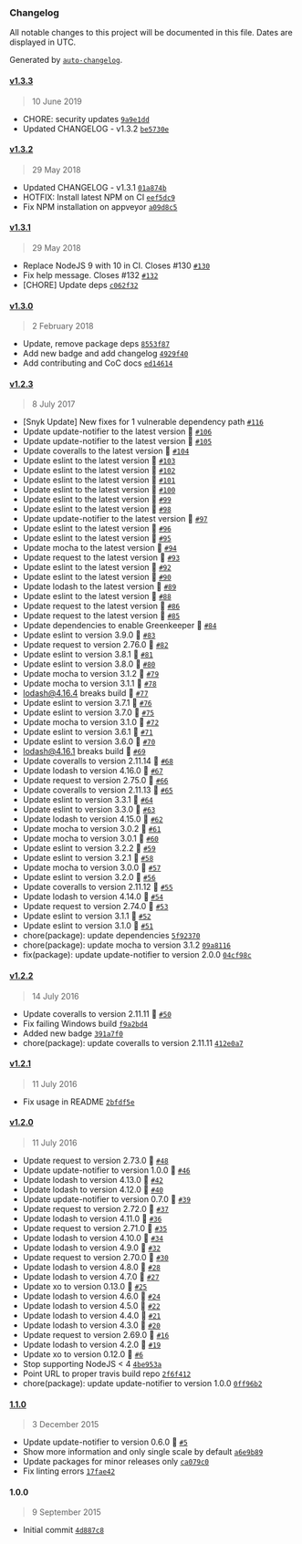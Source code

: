 ### Changelog

All notable changes to this project will be documented in this file. Dates are displayed in UTC.

Generated by [`auto-changelog`](https://github.com/CookPete/auto-changelog).

#### [v1.3.3](https://github.com/riyadhalnur/weather-cli/compare/v1.3.2...v1.3.3)

> 10 June 2019

- CHORE: security updates [`9a9e1dd`](https://github.com/riyadhalnur/weather-cli/commit/9a9e1dd1d45ba787088f9ab0bcaa637ed23ed459)
- Updated CHANGELOG - v1.3.2 [`be5730e`](https://github.com/riyadhalnur/weather-cli/commit/be5730ec29783c1a5df1dea4267e1426ab7f27e3)

#### [v1.3.2](https://github.com/riyadhalnur/weather-cli/compare/v1.3.1...v1.3.2)

> 29 May 2018

- Updated CHANGELOG - v1.3.1 [`01a874b`](https://github.com/riyadhalnur/weather-cli/commit/01a874b97836a8c213861fd124f7aff02b389873)
- HOTFIX: Install latest NPM on CI [`eef5dc9`](https://github.com/riyadhalnur/weather-cli/commit/eef5dc9332efbb4861bf58965fad4e4a523b1359)
- Fix NPM installation on appveyor [`a09d8c5`](https://github.com/riyadhalnur/weather-cli/commit/a09d8c5be080c624a2b3009e2b2ba319d7aabaef)

#### [v1.3.1](https://github.com/riyadhalnur/weather-cli/compare/v1.3.0...v1.3.1)

> 29 May 2018

- Replace NodeJS 9 with 10 in CI. Closes #130 [`#130`](https://github.com/riyadhalnur/weather-cli/issues/130)
- Fix help message. Closes #132 [`#132`](https://github.com/riyadhalnur/weather-cli/issues/132)
- [CHORE] Update deps [`c062f32`](https://github.com/riyadhalnur/weather-cli/commit/c062f322b12c18741401cb10f12ac36523864b9f)

#### [v1.3.0](https://github.com/riyadhalnur/weather-cli/compare/v1.2.3...v1.3.0)

> 2 February 2018

- Update, remove package deps [`8553f87`](https://github.com/riyadhalnur/weather-cli/commit/8553f87522775ca7528818554db012d0eb21edd4)
- Add new badge and add changelog [`4929f40`](https://github.com/riyadhalnur/weather-cli/commit/4929f407748809188cc686cc5024ccfdd9b146b2)
- Add contributing and CoC docs [`ed14614`](https://github.com/riyadhalnur/weather-cli/commit/ed146145628e1cb2d17019e482c552c5e0c407dd)

#### [v1.2.3](https://github.com/riyadhalnur/weather-cli/compare/v1.2.2...v1.2.3)

> 8 July 2017

- [Snyk Update] New fixes for 1 vulnerable dependency path [`#116`](https://github.com/riyadhalnur/weather-cli/pull/116)
- Update update-notifier to the latest version 🚀 [`#106`](https://github.com/riyadhalnur/weather-cli/pull/106)
- Update update-notifier to the latest version 🚀 [`#105`](https://github.com/riyadhalnur/weather-cli/pull/105)
- Update coveralls to the latest version 🚀 [`#104`](https://github.com/riyadhalnur/weather-cli/pull/104)
- Update eslint to the latest version 🚀 [`#103`](https://github.com/riyadhalnur/weather-cli/pull/103)
- Update eslint to the latest version 🚀 [`#102`](https://github.com/riyadhalnur/weather-cli/pull/102)
- Update eslint to the latest version 🚀 [`#101`](https://github.com/riyadhalnur/weather-cli/pull/101)
- Update eslint to the latest version 🚀 [`#100`](https://github.com/riyadhalnur/weather-cli/pull/100)
- Update eslint to the latest version 🚀 [`#99`](https://github.com/riyadhalnur/weather-cli/pull/99)
- Update eslint to the latest version 🚀 [`#98`](https://github.com/riyadhalnur/weather-cli/pull/98)
- Update update-notifier to the latest version 🚀 [`#97`](https://github.com/riyadhalnur/weather-cli/pull/97)
- Update eslint to the latest version 🚀 [`#96`](https://github.com/riyadhalnur/weather-cli/pull/96)
- Update eslint to the latest version 🚀 [`#95`](https://github.com/riyadhalnur/weather-cli/pull/95)
- Update mocha to the latest version 🚀 [`#94`](https://github.com/riyadhalnur/weather-cli/pull/94)
- Update request to the latest version 🚀 [`#93`](https://github.com/riyadhalnur/weather-cli/pull/93)
- Update eslint to the latest version 🚀 [`#92`](https://github.com/riyadhalnur/weather-cli/pull/92)
- Update eslint to the latest version 🚀 [`#90`](https://github.com/riyadhalnur/weather-cli/pull/90)
- Update lodash to the latest version 🚀 [`#89`](https://github.com/riyadhalnur/weather-cli/pull/89)
- Update eslint to the latest version 🚀 [`#88`](https://github.com/riyadhalnur/weather-cli/pull/88)
- Update request to the latest version 🚀 [`#86`](https://github.com/riyadhalnur/weather-cli/pull/86)
- Update request to the latest version 🚀 [`#85`](https://github.com/riyadhalnur/weather-cli/pull/85)
- Update dependencies to enable Greenkeeper 🌴 [`#84`](https://github.com/riyadhalnur/weather-cli/pull/84)
- Update eslint to version 3.9.0 🚀 [`#83`](https://github.com/riyadhalnur/weather-cli/pull/83)
- Update request to version 2.76.0 🚀 [`#82`](https://github.com/riyadhalnur/weather-cli/pull/82)
- Update eslint to version 3.8.1 🚀 [`#81`](https://github.com/riyadhalnur/weather-cli/pull/81)
- Update eslint to version 3.8.0 🚀 [`#80`](https://github.com/riyadhalnur/weather-cli/pull/80)
- Update mocha to version 3.1.2 🚀 [`#79`](https://github.com/riyadhalnur/weather-cli/pull/79)
- Update mocha to version 3.1.1 🚀 [`#78`](https://github.com/riyadhalnur/weather-cli/pull/78)
- lodash@4.16.4 breaks build 🚨 [`#77`](https://github.com/riyadhalnur/weather-cli/pull/77)
- Update eslint to version 3.7.1 🚀 [`#76`](https://github.com/riyadhalnur/weather-cli/pull/76)
- Update eslint to version 3.7.0 🚀 [`#75`](https://github.com/riyadhalnur/weather-cli/pull/75)
- Update mocha to version 3.1.0 🚀 [`#72`](https://github.com/riyadhalnur/weather-cli/pull/72)
- Update eslint to version 3.6.1 🚀 [`#71`](https://github.com/riyadhalnur/weather-cli/pull/71)
- Update eslint to version 3.6.0 🚀 [`#70`](https://github.com/riyadhalnur/weather-cli/pull/70)
- lodash@4.16.1 breaks build 🚨 [`#69`](https://github.com/riyadhalnur/weather-cli/pull/69)
- Update coveralls to version 2.11.14 🚀 [`#68`](https://github.com/riyadhalnur/weather-cli/pull/68)
- Update lodash to version 4.16.0 🚀 [`#67`](https://github.com/riyadhalnur/weather-cli/pull/67)
- Update request to version 2.75.0 🚀 [`#66`](https://github.com/riyadhalnur/weather-cli/pull/66)
- Update coveralls to version 2.11.13 🚀 [`#65`](https://github.com/riyadhalnur/weather-cli/pull/65)
- Update eslint to version 3.3.1 🚀 [`#64`](https://github.com/riyadhalnur/weather-cli/pull/64)
- Update eslint to version 3.3.0 🚀 [`#63`](https://github.com/riyadhalnur/weather-cli/pull/63)
- Update lodash to version 4.15.0 🚀 [`#62`](https://github.com/riyadhalnur/weather-cli/pull/62)
- Update mocha to version 3.0.2 🚀 [`#61`](https://github.com/riyadhalnur/weather-cli/pull/61)
- Update mocha to version 3.0.1 🚀 [`#60`](https://github.com/riyadhalnur/weather-cli/pull/60)
- Update eslint to version 3.2.2 🚀 [`#59`](https://github.com/riyadhalnur/weather-cli/pull/59)
- Update eslint to version 3.2.1 🚀 [`#58`](https://github.com/riyadhalnur/weather-cli/pull/58)
- Update mocha to version 3.0.0 🚀 [`#57`](https://github.com/riyadhalnur/weather-cli/pull/57)
- Update eslint to version 3.2.0 🚀 [`#56`](https://github.com/riyadhalnur/weather-cli/pull/56)
- Update coveralls to version 2.11.12 🚀 [`#55`](https://github.com/riyadhalnur/weather-cli/pull/55)
- Update lodash to version 4.14.0 🚀 [`#54`](https://github.com/riyadhalnur/weather-cli/pull/54)
- Update request to version 2.74.0 🚀 [`#53`](https://github.com/riyadhalnur/weather-cli/pull/53)
- Update eslint to version 3.1.1 🚀 [`#52`](https://github.com/riyadhalnur/weather-cli/pull/52)
- Update eslint to version 3.1.0 🚀 [`#51`](https://github.com/riyadhalnur/weather-cli/pull/51)
- chore(package): update dependencies [`5f92370`](https://github.com/riyadhalnur/weather-cli/commit/5f92370498257b543e9996a29cc50f707590a583)
- chore(package): update mocha to version 3.1.2 [`09a8116`](https://github.com/riyadhalnur/weather-cli/commit/09a8116650ae4add1f4c8654b78d769462653ce1)
- fix(package): update update-notifier to version 2.0.0 [`04cf98c`](https://github.com/riyadhalnur/weather-cli/commit/04cf98c6b5b21966e106f915df32f1ec37bf5374)

#### [v1.2.2](https://github.com/riyadhalnur/weather-cli/compare/v1.2.1...v1.2.2)

> 14 July 2016

- Update coveralls to version 2.11.11 🚀 [`#50`](https://github.com/riyadhalnur/weather-cli/pull/50)
- Fix failing Windows build [`f9a2bd4`](https://github.com/riyadhalnur/weather-cli/commit/f9a2bd441c5f8780b325bf64f5603d5093a632d8)
- Added new badge [`391a7f0`](https://github.com/riyadhalnur/weather-cli/commit/391a7f0325670941a572ccd7d95c1fabb9fdba08)
- chore(package): update coveralls to version 2.11.11 [`412e0a7`](https://github.com/riyadhalnur/weather-cli/commit/412e0a758a26d67cd581de09d84db82ef8215202)

#### [v1.2.1](https://github.com/riyadhalnur/weather-cli/compare/v1.2.0...v1.2.1)

> 11 July 2016

- Fix usage in README [`2bfdf5e`](https://github.com/riyadhalnur/weather-cli/commit/2bfdf5e0a6882206028ce9563ae9fadd8ab9371c)

#### [v1.2.0](https://github.com/riyadhalnur/weather-cli/compare/1.1.0...v1.2.0)

> 11 July 2016

- Update request to version 2.73.0 🚀 [`#48`](https://github.com/riyadhalnur/weather-cli/pull/48)
- Update update-notifier to version 1.0.0 🚀 [`#46`](https://github.com/riyadhalnur/weather-cli/pull/46)
- Update lodash to version 4.13.0 🚀 [`#42`](https://github.com/riyadhalnur/weather-cli/pull/42)
- Update lodash to version 4.12.0 🚀 [`#40`](https://github.com/riyadhalnur/weather-cli/pull/40)
- Update update-notifier to version 0.7.0 🚀 [`#39`](https://github.com/riyadhalnur/weather-cli/pull/39)
- Update request to version 2.72.0 🚀 [`#37`](https://github.com/riyadhalnur/weather-cli/pull/37)
- Update lodash to version 4.11.0 🚀 [`#36`](https://github.com/riyadhalnur/weather-cli/pull/36)
- Update request to version 2.71.0 🚀 [`#35`](https://github.com/riyadhalnur/weather-cli/pull/35)
- Update lodash to version 4.10.0 🚀 [`#34`](https://github.com/riyadhalnur/weather-cli/pull/34)
- Update lodash to version 4.9.0 🚀 [`#32`](https://github.com/riyadhalnur/weather-cli/pull/32)
- Update request to version 2.70.0 🚀 [`#30`](https://github.com/riyadhalnur/weather-cli/pull/30)
- Update lodash to version 4.8.0 🚀 [`#28`](https://github.com/riyadhalnur/weather-cli/pull/28)
- Update lodash to version 4.7.0 🚀 [`#27`](https://github.com/riyadhalnur/weather-cli/pull/27)
- Update xo to version 0.13.0 🚀 [`#25`](https://github.com/riyadhalnur/weather-cli/pull/25)
- Update lodash to version 4.6.0 🚀 [`#24`](https://github.com/riyadhalnur/weather-cli/pull/24)
- Update lodash to version 4.5.0 🚀 [`#22`](https://github.com/riyadhalnur/weather-cli/pull/22)
- Update lodash to version 4.4.0 🚀 [`#21`](https://github.com/riyadhalnur/weather-cli/pull/21)
- Update lodash to version 4.3.0 🚀 [`#20`](https://github.com/riyadhalnur/weather-cli/pull/20)
- Update request to version 2.69.0 🚀 [`#16`](https://github.com/riyadhalnur/weather-cli/pull/16)
- Update lodash to version 4.2.0 🚀 [`#19`](https://github.com/riyadhalnur/weather-cli/pull/19)
- Update xo to version 0.12.0 🚀 [`#6`](https://github.com/riyadhalnur/weather-cli/pull/6)
- Stop supporting NodeJS < 4 [`4be953a`](https://github.com/riyadhalnur/weather-cli/commit/4be953a34d4f5c9606ea7bf0bdf49ce164807b7b)
- Point URL to proper travis build repo [`2f6f412`](https://github.com/riyadhalnur/weather-cli/commit/2f6f412cae286e790e0ccf496c4775f84397c30e)
- chore(package): update update-notifier to version 1.0.0 [`0ff96b2`](https://github.com/riyadhalnur/weather-cli/commit/0ff96b2bbd8964497ef624f615f2f95338a7909f)

#### [1.1.0](https://github.com/riyadhalnur/weather-cli/compare/1.0.0...1.1.0)

> 3 December 2015

- Update update-notifier to version 0.6.0 🚀 [`#5`](https://github.com/riyadhalnur/weather-cli/pull/5)
- Show more information and only single scale by default [`a6e9b89`](https://github.com/riyadhalnur/weather-cli/commit/a6e9b8929d222753cc533e41a08cf122456a1516)
- Update packages for minor releases only [`ca079c0`](https://github.com/riyadhalnur/weather-cli/commit/ca079c00c9740570c20177e55c661c1da22e00d7)
- Fix linting errors [`17fae42`](https://github.com/riyadhalnur/weather-cli/commit/17fae42969fba0871a774901fc17a96170cfafdb)

#### 1.0.0

> 9 September 2015

- Initial commit [`4d887c8`](https://github.com/riyadhalnur/weather-cli/commit/4d887c87c9a2f31182b18d6a99484cfe51818e19)

